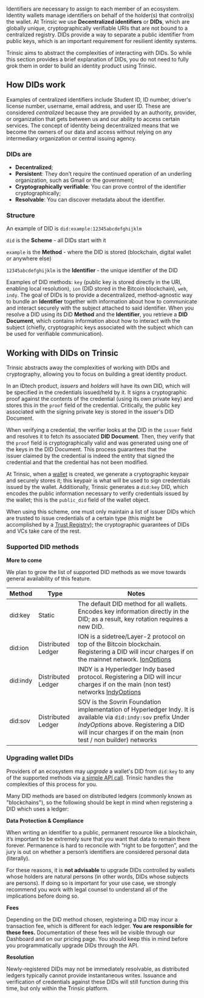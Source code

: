 Identifiers are necessary to assign to each member of an ecosystem. Identity wallets manage identifiers on behalf of the holder(s) that control(s) the wallet. At Trinsic we use **Decentralized identifiers** or **DIDs**, which are globally unique, cryptographically verifiable URIs that are not bound to a centralized registry. DIDs provide a way to separate a public identifier from public keys, which is an important requirement for resilient identity systems.

Trinsic aims to abstract the complexities of interacting with DIDs. So while this section provides a brief explanation of DIDs, you do not need to fully grok them in order to build an identity product using Trinsic.

## How DIDs work

Examples of centralized identifiers include Student ID, ID number, driver's license number, username, email address, and user ID. These are considered *centralized* because they are provided by an authority, provider, or organization that gets between us and our ability to access certain services. The concept of identity being decentralized means that we become the owners of our data and access without relying on any intermediary organization or central issuing agency.

### DIDs are
- **Decentralized**;
- **Persistent**: They don’t require the continued operation of an underling organization, such as Gmail or the government;
- **Cryptographically verifiable**: You can prove control of the identifier cryptographically;
- **Resolvable**: You can discover metadata about the identifier.

### Structure
An example of DID is `did:example:12345abcdefghijklm`

`did` is the **Scheme** - all DIDs start with it

`example` is the **Method** - where the DID is stored (blockchain, digital wallet or anywhere else)

`12345abcdefghijklm` is the **Identifier** - the unique identifier of the DID

Examples of DID methods: `key` (public key is stored directly in the URI, enabling local resolution), `ion` (DID stored in the Bitcoin blockchain), `web`, `indy`.
The goal of DIDs is to provide a decentralized, method-agnostic way to bundle an **Identifier** together with information about how to communicate and interact securely with the subject attached to said identifier. When you resolve a DID using its DID **Method** and the **Identifier**, you retrieve a **DID Document**, which contains information about how to interact with the subject (chiefly, cryptographic keys associated with the subject which can be used for verifiable communication).

## Working with DIDs on Trinsic

Trinsic abstracts away the complexities of working with DIDs and cryptography, allowing you to focus on building a great identity product.

In an IDtech product, *issuers* and *holders* will have its own DID, which will be specified in the credentials issued/held by it. It signs a cryptographic proof against the contents of the credential (using its own private key) and stores this in the `proof` field of the credential. Critically, the public key associated with the signing private key is stored in the issuer's DID Document.

When verifying a credential, the verifier looks at the DID in the `issuer` field and resolves it to fetch its associated **DID Document**. Then, they verify that the `proof` field is cryptographically valid and was generated using one of the keys in the DID Document. This process guarantees that the issuer claimed by the credential is indeed the entity that signed the credential and that the credential has not been modified.

At Trinsic, when a [wallet](https://docs-v2.trinsic.id/learn/concepts/wallets) is created, we generate a cryptographic keypair and securely stores it; this keypair is what will be used to sign credentials issued by the wallet. Additionally, Trinsic generates a `did:key` DID, which encodes the public information necessary to verify credentials issued by the wallet; this is the `public_did` field of the wallet object.

When using this scheme, one must only maintain a list of issuer DIDs which are trusted to issue credentials of a certain type (this might be accomplished by a [Trust Registry](https://docs-v2.trinsic.id/learn/concepts/trust-registries)); the cryptographic guarantees of DIDs and VCs take care of the rest.

### Supported DID methods

**More to come**

We plan to grow the list of supported DID methods as we move towards general availability of this feature.

| Method   | Type               | Notes                                                                                                                                                                                                                       |
|----------|--------------------|-----------------------------------------------------------------------------------------------------------------------------------------------------------------------------------------------------------------------------|
| did:key  | Static             | The default DID method for all wallets. Encodes key information directly in the DID; as a result, key rotation requires a new DID.                                                                                          |
| did:ion  | Distributed Ledger | ION is a sidetree/Layer-2 protocol on top of the Bitcoin blockchain. Registering a DID will incur charges if on the mainnet network. [IonOptions](/reference/proto#services-provider-v1-IonOptions)                         |
| did:indy | Distributed Ledger | INDY is a Hyperledger Indy based protocol. Registering a DID will incur charges if on the main (non test) networks [IndyOptions](/reference/proto#services-provider-v1-IndyOptions)                                         |
| did:sov  | Distributed Ledger | SOV is the Sovrin Foundation implementation of Hyperledger Indy. It is available via `did:indy:sov` prefix Under *IndyOptions* above. Registering a DID will incur charges if on the main (non test / non builder) networks |

### Upgrading wallet DIDs

Providers of an ecosystem may *upgrade* a wallet's DID from `did:key` to any of the supported methods via [a simple API call](https://docs-v2.trinsic.id/reference/services/provider-service/#upgrade-wallet-did). Trinsic handles the complexities of this process for you.

Many DID methods are based on distributed ledgers (commonly known as "blockchains"), so the following should be kept in mind when registering a DID which uses a ledger:

**Data Protection & Compliance**

When writing an identifier to a public, permanent resource like a blockchain, it’s important to be extremely sure that you want that data to remain there forever. Permanence is hard to reconcile with “right to be forgotten”, and the jury is out on whether a person’s identifiers are considered personal data (literally).

For these reasons, it is ************************not advisable************************ to upgrade DIDs controlled by wallets whose holders are natural persons (in other words, DIDs whose subjects are persons). If doing so is important for your use case, we strongly recommend you work with legal counsel to understand all of the implications before doing so.

**Fees**

Depending on the DID method chosen, registering a DID may incur a transaction fee, which is different for each ledger. **You are responsible for these fees.** Documentation of these fees will be visible through our Dashboard and on our pricing page. You should keep this in mind before you programmatically upgrade DIDs through the API.

**Resolution**

Newly-registered DIDs may not be immediately resolvable, as distributed ledgers typically cannot provide instantaneous writes. Issuance and verification of credentials against these DIDs will still function during this time, but only within the Trinsic platform.
